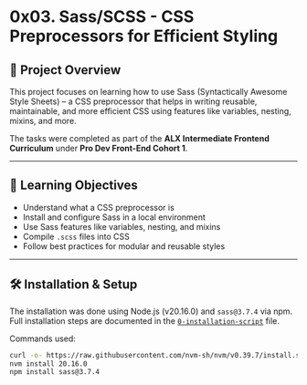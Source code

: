# 0x03. Sass/SCSS - CSS Preprocessors for Efficient Styling

## 📌 Project Overview

This project focuses on learning how to use Sass (Syntactically Awesome Style Sheets) – a CSS preprocessor that helps in writing reusable, maintainable, and more efficient CSS using features like variables, nesting, mixins, and more.

The tasks were completed as part of the **ALX Intermediate Frontend Curriculum** under **Pro Dev Front-End Cohort 1**.

---

## 🧠 Learning Objectives

- Understand what a CSS preprocessor is
- Install and configure Sass in a local environment
- Use Sass features like variables, nesting, and mixins
- Compile `.scss` files into CSS
- Follow best practices for modular and reusable styles

---

## 🛠️ Installation & Setup

The installation was done using Node.js (v20.16.0) and `sass@3.7.4` via npm. Full installation steps are documented in the [`0-installation-script`](./0-installation-script) file.

Commands used:
```bash
curl -o- https://raw.githubusercontent.com/nvm-sh/nvm/v0.39.7/install.sh | bash
nvm install 20.16.0
npm install sass@3.7.4